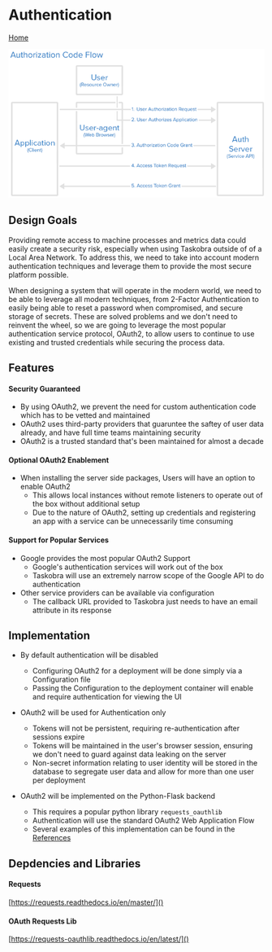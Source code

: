 # Authentication
[Home](./index.md)

![Grant Type Authentication Flow](images/auth_code_flow.png)

## Design Goals

Providing remote access to machine processes and metrics data could easily create a security risk, especially when using Taskobra outside of of a Local Area Network. To address this, we need to take into account modern authentication techniques and leverage them to provide the most secure platform possible.

When designing a system that will operate in the modern world, we need to be able to leverage all modern techniques, from 2-Factor Authentication to easily being able to reset a password when compromised, and secure storage of secrets. These are solved problems and we don't need to reinvent the wheel, so we are going to leverage the most popular authentication service protocol, OAuth2, to allow users to continue to use existing and trusted credentials while securing the process data.

## Features

#### Security Guaranteed
- By using OAuth2, we prevent the need for custom authentication code which has to be vetted and maintained
- OAuth2 uses third-party providers that guaruntee the saftey of user data already, and have full time teams maintaining security
- OAuth2 is a trusted standard that's been maintained for almost a decade

#### Optional OAuth2 Enablement
- When installing the server side packages, Users will have an option to enable OAuth2
    - This allows local instances without remote listeners to operate out of the box without additional setup
    - Due to the nature of OAuth2, setting up credentials and registering an app with a service can be unnecessarily time consuming

#### Support for Popular Services
- Google provides the most popular OAuth2 Support
    - Google's authentication services will work out of the box
    - Taskobra will use an extremely narrow scope of the Google API to do authentication
- Other service providers can be available via configuration
    - The callback URL provided to Taskobra just needs to have an email attribute in its response

## Implementation
- By default authentication will be disabled
    - Configuring OAuth2 for a deployment will be done simply via a Configuration file
    - Passing the Configuration to the deployment container will enable and require authentication for viewing the UI

- OAuth2 will be used for Authentication only
    - Tokens will not be persistent, requiring re-authentication after sessions expire
    - Tokens will be maintained in the user's browser session, ensuring we don't need to guard against data leaking on the server
    - Non-secret information relating to user identity will be stored in the database to segregate user data and allow for more than one user per deployment

- OAuth2 will be implemented on the Python-Flask backend
    - This requires a popular python library `requests_oauthlib`
    - Authentication will use the standard OAuth2 Web Application Flow
    - Several examples of this implementation can be found in the [References](references.md)


## Depdencies and Libraries

#### Requests
[https://requests.readthedocs.io/en/master/]()

#### OAuth Requests Lib
[https://requests-oauthlib.readthedocs.io/en/latest/]()
